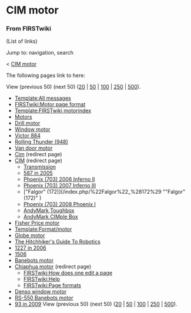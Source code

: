 

# CIM motor

### From FIRSTwiki

(List of links)

Jump to: navigation, search

&lt; [CIM motor](/index.php?title=CIM_motor&redirect=no "CIM motor" )  

The following pages link to here:

View (previous 50) (next 50)
([20](/index.php?title=Special:Whatlinkshere/CIM_motor&limit=20&from=0
"Special:Whatlinkshere/CIM motor" ) |
[50](/index.php?title=Special:Whatlinkshere/CIM_motor&limit=50&from=0
"Special:Whatlinkshere/CIM motor" ) |
[100](/index.php?title=Special:Whatlinkshere/CIM_motor&limit=100&from=0
"Special:Whatlinkshere/CIM motor" ) |
[250](/index.php?title=Special:Whatlinkshere/CIM_motor&limit=250&from=0
"Special:Whatlinkshere/CIM motor" ) |
[500](/index.php?title=Special:Whatlinkshere/CIM_motor&limit=500&from=0
"Special:Whatlinkshere/CIM motor" )).

  * [Template:All messages](/index.php/Template:All_messages "Template:All messages" )
  * [FIRSTwiki:Motor page format](/index.php/FIRSTwiki:Motor_page_format "FIRSTwiki:Motor page format" )
  * [Template:FIRSTwiki motorindex](/index.php/Template:FIRSTwiki_motorindex "Template:FIRSTwiki motorindex" )
  * [Motors](/index.php/Motors "Motors" )
  * [Drill motor](/index.php/Drill_motor "Drill motor" )
  * [Window motor](/index.php/Window_motor "Window motor" )
  * [Victor 884](/index.php/Victor_884 "Victor 884" )
  * [Rolling Thunder (948)](/index.php/Rolling_Thunder_%28948%29 "Rolling Thunder \(948\)" )
  * [Van door motor](/index.php/Van_door_motor "Van door motor" )
  * [Cim](/index.php?title=Cim&redirect=no "Cim" ) (redirect page) 
  * [CIM](/index.php?title=CIM&redirect=no "CIM" ) (redirect page) 
    * [Transmission](/index.php/Transmission "Transmission" )
    * [587 in 2005](/index.php/587_in_2005 "587 in 2005" )
    * [Phoenix (703) 2006 Inferno II](/index.php/Phoenix_%28703%29_2006_Inferno_II "Phoenix \(703\) 2006 Inferno II" )
    * [Phoenix (703) 2007 Inferno III](/index.php/Phoenix_%28703%29_2007_Inferno_III "Phoenix \(703\) 2007 Inferno III" )
    * ["Falgor" (172)](/index.php/%22Falgor%22_%28172%29 ""Falgor" \(172\)" )
    * [Phoenix (703) 2008 Phoenix I](/index.php/Phoenix_%28703%29_2008_Phoenix_I "Phoenix \(703\) 2008 Phoenix I" )
    * [AndyMark Toughbox](/index.php/AndyMark_Toughbox "AndyMark Toughbox" )
    * [AndyMark CIMple Box](/index.php/AndyMark_CIMple_Box "AndyMark CIMple Box" )
  * [Fisher Price motor](/index.php/Fisher_Price_motor "Fisher Price motor" )
  * [Template:Format/motor](/index.php/Template:Format/motor "Template:Format/motor" )
  * [Globe motor](/index.php/Globe_motor "Globe motor" )
  * [The Hitchhiker's Guide To Robotics](/index.php/The_Hitchhiker%27s_Guide_To_Robotics "The Hitchhiker's Guide To Robotics" )
  * [1227 in 2006](/index.php/1227_in_2006 "1227 in 2006" )
  * [1506](/index.php/1506 "1506" )
  * [Banebots motor](/index.php/Banebots_motor "Banebots motor" )
  * [Chiaphua motor](/index.php?title=Chiaphua_motor&redirect=no "Chiaphua motor" ) (redirect page) 
    * [FIRSTwiki:How does one edit a page](/index.php/FIRSTwiki:How_does_one_edit_a_page "FIRSTwiki:How does one edit a page" )
    * [FIRSTwiki:Help](/index.php/FIRSTwiki:Help "FIRSTwiki:Help" )
    * [FIRSTwiki:Page formats](/index.php/FIRSTwiki:Page_formats "FIRSTwiki:Page formats" )
  * [Denso window motor](/index.php/Denso_window_motor "Denso window motor" )
  * [RS-550 Banebots motor](/index.php/RS-550_Banebots_motor "RS-550 Banebots motor" )
  * [93 in 2009](/index.php/93_in_2009 "93 in 2009" )
View (previous 50) (next 50)
([20](/index.php?title=Special:Whatlinkshere/CIM_motor&limit=20&from=0
"Special:Whatlinkshere/CIM motor" ) |
[50](/index.php?title=Special:Whatlinkshere/CIM_motor&limit=50&from=0
"Special:Whatlinkshere/CIM motor" ) |
[100](/index.php?title=Special:Whatlinkshere/CIM_motor&limit=100&from=0
"Special:Whatlinkshere/CIM motor" ) |
[250](/index.php?title=Special:Whatlinkshere/CIM_motor&limit=250&from=0
"Special:Whatlinkshere/CIM motor" ) |
[500](/index.php?title=Special:Whatlinkshere/CIM_motor&limit=500&from=0
"Special:Whatlinkshere/CIM motor" )).

